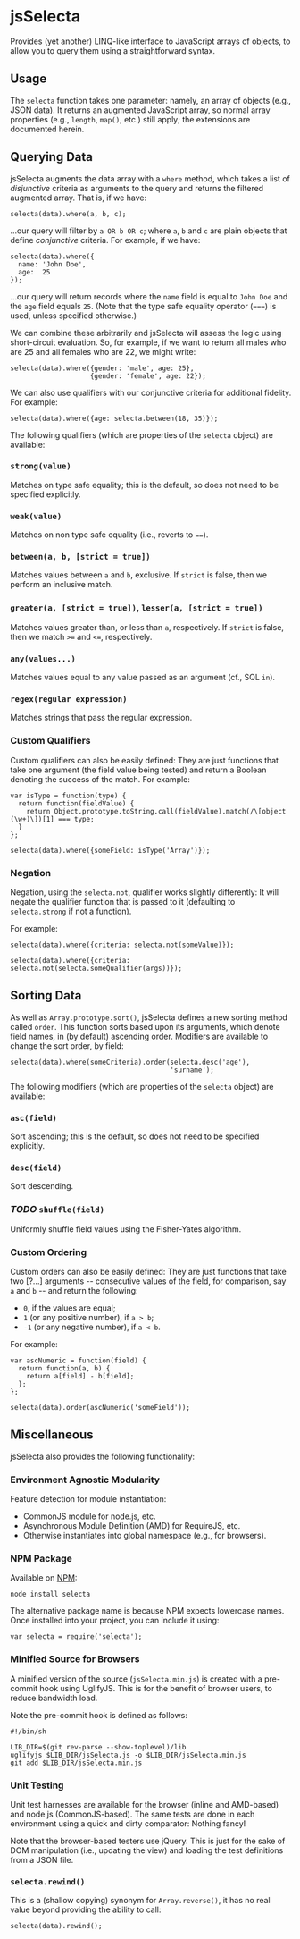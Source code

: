 # jsSelecta
Provides (yet another) LINQ-like interface to JavaScript arrays of
objects, to allow you to query them using a straightforward syntax.

## Usage
The `selecta` function takes one parameter: namely, an array of objects
(e.g., JSON data). It returns an augmented JavaScript array, so normal
array properties (e.g., `length`, `map()`, etc.) still apply; the
extensions are documented herein.

## Querying Data
jsSelecta augments the data array with a `where` method, which takes a
list of *disjunctive* criteria as arguments to the query and returns the
filtered augmented array. That is, if we have:

    selecta(data).where(a, b, c);

...our query will filter by `a OR b OR c`; where `a`, `b` and `c` are
plain objects that define *conjunctive* criteria. For example, if we
have:

    selecta(data).where({
      name: 'John Doe',
      age:  25
    });

...our query will return records where the `name` field is equal to
`John Doe` and the `age` field equals `25`. (Note that the type safe
equality operator (`===`) is used, unless specified otherwise.)
       
We can combine these arbitrarily and jsSelecta will assess the logic
using short-circuit evaluation. So, for example, if we want to return
all males who are 25 and all females who are 22, we might write:

    selecta(data).where({gender: 'male', age: 25},
                        {gender: 'female', age: 22});

We can also use qualifiers with our conjunctive criteria for additional
fidelity. For example:

    selecta(data).where({age: selecta.between(18, 35)});

The following qualifiers (which are properties of the `selecta` object)
are available:

### `strong(value)`
Matches on type safe equality; this is the default, so does not need to
be specified explicitly.

### `weak(value)`
Matches on non type safe equality (i.e., reverts to `==`).

### `between(a, b, [strict = true])`
Matches values between `a` and `b`, exclusive. If `strict` is false,
then we perform an inclusive match.

### `greater(a, [strict = true])`, `lesser(a, [strict = true])`
Matches values greater than, or less than `a`, respectively. If `strict`
is false, then we match `>=` and `<=`, respectively.

### `any(values...)`
Matches values equal to any value passed as an argument (cf., SQL `in`).

### `regex(regular expression)`
Matches strings that pass the regular expression.

### Custom Qualifiers
Custom qualifiers can also be easily defined: They are just functions
that take one argument (the field value being tested) and return a
Boolean denoting the success of the match. For example:

    var isType = function(type) {
      return function(fieldValue) {
        return Object.prototype.toString.call(fieldValue).match(/\[object (\w+)\])[1] === type;
      }
    };

    selecta(data).where({someField: isType('Array')});

### Negation
Negation, using the `selecta.not`, qualifier works slightly differently:
It will negate the qualifier function that is passed to it (defaulting
to `selecta.strong` if not a function).

For example:

    selecta(data).where({criteria: selecta.not(someValue)});

    selecta(data).where({criteria: selecta.not(selecta.someQualifier(args))});

## Sorting Data
As well as `Array.prototype.sort()`, jsSelecta defines a new sorting
method called `order`. This function sorts based upon its arguments,
which denote field names, in (by default) ascending order. Modifiers are
available to change the sort order, by field:

    selecta(data).where(someCriteria).order(selecta.desc('age'),
                                            'surname');

The following modifiers (which are properties of the `selecta` object)
are available:

### `asc(field)`
Sort ascending; this is the default, so does not need to be specified
explicitly.

### `desc(field)`
Sort descending.

### *TODO* `shuffle(field)`
Uniformly shuffle field values using the Fisher-Yates algorithm.

### Custom Ordering
Custom orders can also be easily defined: They are just functions that
take two [?...] arguments -- consecutive values of the field, for
comparison, say `a` and `b` -- and return the following:

* `0`, if the values are equal;
* `1` (or any positive number), if `a > b`;
* `-1` (or any negative number), if `a < b`.

For example:

    var ascNumeric = function(field) {
      return function(a, b) {
        return a[field] - b[field];
      };
    };

    selecta(data).order(ascNumeric('someField'));

## Miscellaneous
jsSelecta also provides the following functionality:

### Environment Agnostic Modularity
Feature detection for module instantiation:

* CommonJS module for node.js, etc.
* Asynchronous Module Definition (AMD) for RequireJS, etc.
* Otherwise instantiates into global namespace (e.g., for browsers).

### NPM Package
Available on [NPM](https://npmjs.org/package/selecta):

    node install selecta

The alternative package name is because NPM expects lowercase names.
Once installed into your project, you can include it using:

    var selecta = require('selecta');

### Minified Source for Browsers
A minified version of the source (`jsSelecta.min.js`) is created with a
pre-commit hook using UglifyJS. This is for the benefit of browser
users, to reduce bandwidth load.

Note the pre-commit hook is defined as follows:
  
    #!/bin/sh
    
    LIB_DIR=$(git rev-parse --show-toplevel)/lib
    uglifyjs $LIB_DIR/jsSelecta.js -o $LIB_DIR/jsSelecta.min.js
    git add $LIB_DIR/jsSelecta.min.js

### Unit Testing
Unit test harnesses are available for the browser (inline and AMD-based)
and node.js (CommonJS-based). The same tests are done in each
environment using a quick and dirty comparator: Nothing fancy!

Note that the browser-based testers use jQuery. This is just for the
sake of DOM manipulation (i.e., updating the view) and loading the test
definitions from a JSON file.

### `selecta.rewind()`
This is a (shallow copying) synonym for `Array.reverse()`, it has no
real value beyond providing the ability to call:

    selecta(data).rewind();
